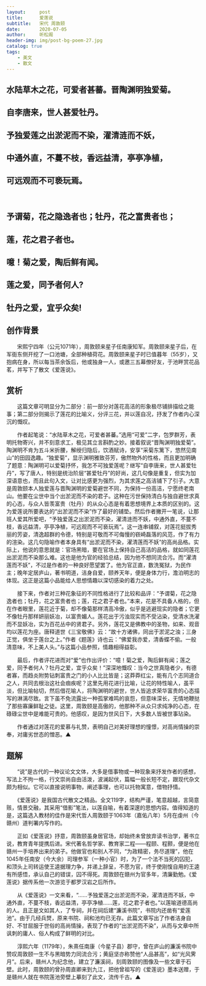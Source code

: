 ```yaml
---
layout:     post
title:      爱莲说
subtitle:   宋代 周敦颐
date:       2020-07-05
author:     听松阁
header-img: img/post-bg-poem-27.jpg
catalog: true
tags:
    - 美文
    - 散文
---
```


## 水陆草木之花，可爱者甚蕃。晋陶渊明独爱菊。
## 自李唐来，世人甚爱牡丹。
## 予独爱莲之出淤泥而不染，濯清涟而不妖，
## 中通外直，不蔓不枝，香远益清，亭亭净植，
## 可远观而不可亵玩焉。
&nbsp;
## 予谓菊，花之隐逸者也；牡丹，花之富贵者也；
## 莲，花之君子者也。
## 噫！菊之爱，陶后鲜有闻。
## 莲之爱，同予者何人?
## 牡丹之爱，宜乎众矣!







## 创作背景

　　宋熙宁四年（公元1071年），周敦颐来星子任南康知军。周敦颐来星子后，在军衙东侧开挖了一口池塘，全部种植荷花。周敦颐来星子时已值暮年（55岁），又抱病在身，所以每当茶余饭后，他或独身一人，或邀三五幕僚好友，于池畔赏花品茗，并写下了散文《爱莲说》。





## 赏析



　　这篇文章可明显分为二部分：前一部分对莲花高洁的形象极尽铺排描绘之能事；第二部分则揭示了莲花的比喻义，分评三花，并以莲自况，抒发了作者内心深沉的慨叹。



　　作者起笔说：“水陆草木之花，可爱者甚蕃。”选用“可爱”二字，包罗群芳，表明托物寄兴，并不刻意求工，极见其立言斟酌之妙。接着叙说“晋陶渊明独爱菊”。陶渊明不肯为五斗米折腰，解绶归隐后，饮酒赋诗，安享“采菊东篱下，悠然见南山”的田园逸趣。“独爱菊”，显示渊明雅致芬芳，傲然物外的性格，而且更加明确了题意：陶渊明可以爱菊抒怀，我怎不可独爱莲呢？继写“自李唐来，世人甚爱牡丹”，写了唐人，特别是统治阶层“甚爱牡丹”的好尚，这几句像是重复，但实为加深语意也，而且此句入文，让对比感更为强烈，为其求莲之高洁铺下了引子。大意是周敦颐本人独爱莲与晋陶渊明的爱菊避世不同，为保持一份高洁，宁愿终老南山。他要在尘世中当个出淤泥而不染的君子。这种在污世保持清白与独自避世求真的心态，与众人皆羡富贵（牡丹）的从众心态是有着思想境界上本质的区别的。这为爱莲说所要表达的“出淤泥而不染”作了最好的铺垫。然后作者撇开一笔说，让那班人爱其所爱吧，“予独爱莲之出淤泥而不染，濯清涟而不妖，中通外直，不蔓不枝，香远益清，亭亭净植，可远观而不可亵玩焉”。这一连串铺叙，对莲花挺拔秀丽的芳姿，清逸超群的令德，特别是可敬而不可侮慢的嵚崎磊落的风范，作了有力的渲染。这几句隐喻作者本身具有“出淤泥而不染，濯清莲而不妖”的高尚品格。实际上，他说的意思就是：官场黑暗，要在官场上保持自己高洁的品格，就如同莲花出淤泥而不染那么难。这也是他为官的经验总结，因为他不想同流合污。而“濯清莲而不妖”，不过是作者的一种良好愿望罢了。他为官正直，数洗冤狱，为民作主；晚年定居庐山，著书明道，洁身自爱，颐养天年，便是身体力行，澹泊明志的体现。这正是这篇小品能给人思想情趣以深切感染的着力之处。



　　接下来，作者对三种花象征的不同性格进行了比较和品评：“予谓菊，花之隐逸者也；牡丹，花之富贵者也；莲，花之君子者也。”本来，花是不具备人格的，但在作者眼里，莲花近于菊，却不像菊那样清高冷傲，似乎是逃避现实的隐者；它更不像牡丹那样妍丽妖冶，以富贵媚人。莲花出于污浊现实而不受沾染，受清水洗濯而不显妖冶，实为百花丛中的贤君子。另外，莲花又是佛教中的圣物，如来、观音均以莲花为座。唐释道世《三宝敬佛》云：“故十方诸佛，同出于淤泥之浊；三身正觉，俱坐于莲台之上。”作者《题莲》诗也云：“佛爱我亦爱，清香蝶不偷。一般清意味，不上美人头。”与这篇小品参照，情趣相得益彰。



　　最后，作者评花进而对“爱”也作出评价：“噫！菊之爱，陶后鲜有闻；莲之爱，同予者何人？牡丹之爱，宜乎众矣！”深深地慨叹：当今之世真隐者少，有德者寡，而趋炎附势钻刺富贵之门的小人比比皆是；这莽莽红尘，能有几个志同道合之人，共同去根治这社会痼疾呢？这里先用花进行比喻，让花的特性喻人，虽平淡，但比喻帖切，然后借花喻人，将陶渊明的避世，世人皆追求荣华富贵的心态描写的淋漓尽致。言下虽不免流露出一种孤掌难鸣的哀怨，但意味深长，无情地鞭挞了那些寡廉鲜耻之徒。这里，周敦颐是高傲的，他那种不从众只求纯净的心态，在碌碌尘世中是难能可贵的。他感叹，是因为世风日下，大多数人皆被世事玷染。



　　作者通过对莲花的爱慕与礼赞，表明自己对美好理想的憧憬，对高尚情操的崇奉，对庸劣世态的憎恶。▲





## 题解



　　“说”是古代的一种议论文文体，大多是借事物或一种现象来抒发作者的感想，写法上不拘一格，行文崇尚自由活泼，波澜起伏，篇幅一般长短不定，跟现代杂文颇为相似。它可以直接说明事物，阐述事理，也可以托物寓意，借物抒情。



　　《爱莲说》是我国古代散文之精品。全文119字，结构严谨，笔意超越，言简意赅，情景交融，其采用“借影”笔法，以莲自喻，有着深邃的思想内容。值得知道的是，这篇选入教材的佳作是宋代哲人周敦颐于1063年（嘉佑八年）5月在虔州（今赣州）道判署内写作的。



　　正如《爱莲说》抒意，周敦颐虽身居官场，却始终未曾放弃读书治学，著书立说，教育青年提携后进。宋代著名哲学家、教育家二程——程颐、程颢，便是他在赣州一手培养出来的弟子。他做官也和别人不同，“为政精密，务尽道理”，他在1045年任南安（今大余）司理参军（一种小官）时，为了一个法不当死的囚犯，和顶头上司转运使王逵据理力争，并递上辞呈，不愿为官，终于使刚愎自用的王逵有所感悟，承认自己的错误，囚不得死。周敦颐在赣州为官多年，清廉勤勉。《爱莲说》据传系他一次游览于都罗汉岩之后所作。



　　从《爱莲说》一文来看，“……予独爱莲之出淤泥而不染，濯清涟而不妖，中通外直，不蔓不枝，香远益清，亭亭净植……莲，花之君子者也。”以莲喻道德高尚的人。且正是文如其人，了专祠，并在祠后建“濂溪书院”，书院内还凿有“爱莲池”。由于几经兵燹，原来书院、祠和池均已无存。此篇文章写出了作者洁身自好、不甘屈服于世俗的高尚情操，表现了作者的“出淤泥而不染”，从而与文章中所讽刺的庸人、俗人构成了鲜明的对比。



　　淳熙六年（1179年），朱熹任南康（今星子县）郡守，曾在庐山的濂溪书院中赞叹周敦颐一生不与黑暗势力同流合污；黄庭坚亦称赞他“人品甚高”，如“光风霁月”。后来，赣州人为纪念他，建立了濂溪祠，刻周敦颐的图像及一些文章于石壁。此时，周敦颐的曾孙周直卿来到九江，把他曾祖写的《爱莲说》墨本送赠，于是赣州人就在书院莲池旁壁上摹刻了此文，流传千古。▲

